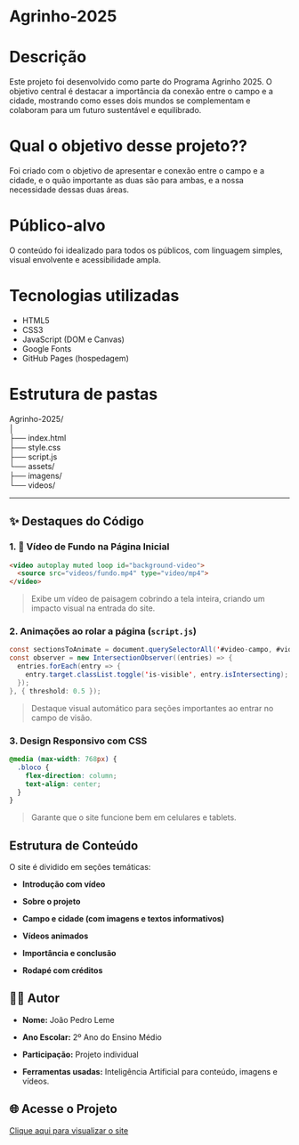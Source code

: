 # Agrinho-2025
# Descrição
Este projeto foi desenvolvido como parte do Programa Agrinho 2025. O objetivo central é destacar a importância da conexão entre o campo e a cidade, mostrando como esses dois mundos se complementam e colaboram para um futuro sustentável e equilibrado.

# Qual o objetivo desse projeto??
Foi criado com o objetivo de apresentar e conexão entre o campo e a cidade, e o quão importante as duas são para ambas, e a nossa necessidade dessas duas áreas.

# Público-alvo
O conteúdo foi idealizado para todos os públicos, com linguagem simples, visual envolvente e acessibilidade ampla.

#  Tecnologias utilizadas
- HTML5
- CSS3
- JavaScript (DOM e Canvas)
- Google Fonts
- GitHub Pages (hospedagem)

# Estrutura de pastas
Agrinho-2025/  
│  
├── index.html  
├── style.css  
├── script.js  
└── assets/  
├── imagens/  
└── videos/


---

## ✨ Destaques do Código

### 1. 🌄 Vídeo de Fundo na Página Inicial

```html
<video autoplay muted loop id="background-video">
  <source src="videos/fundo.mp4" type="video/mp4">
</video>
```
> Exibe um vídeo de paisagem cobrindo a tela inteira, criando um impacto visual na entrada do site.

### 2. Animações ao rolar a página (`script.js`)
```java
const sectionsToAnimate = document.querySelectorAll('#video-campo, #video-troca, #conclusao');
const observer = new IntersectionObserver((entries) => {
  entries.forEach(entry => {
    entry.target.classList.toggle('is-visible', entry.isIntersecting);
  });
}, { threshold: 0.5 });
```
>Destaque visual automático para seções importantes ao entrar no campo de visão.

### 3. Design Responsivo com CSS
```css
@media (max-width: 768px) {
  .bloco {
    flex-direction: column;
    text-align: center;
  }
}
````
>Garante que o site funcione bem em celulares e tablets.

## Estrutura de Conteúdo

O site é dividido em seções temáticas:

-   **Introdução com vídeo**
    
-   **Sobre o projeto**
    
-   **Campo e cidade (com imagens e textos informativos)**
    
-   **Vídeos animados**
    
-   **Importância e conclusão**
    
-   **Rodapé com créditos**

## 👨‍💻 Autor

-   **Nome:** João Pedro Leme
    
-   **Ano Escolar:** 2º Ano do Ensino Médio
    
-   **Participação:** Projeto individual
    
-   **Ferramentas usadas:** Inteligência Artificial para conteúdo, imagens e vídeos.


## 🌐 Acesse o Projeto

[Clique aqui para visualizar o site](https://srjoaox259.github.io/Agrinho-2025/ "https://srjoaox259.github.io/Agrinho-2025/")
